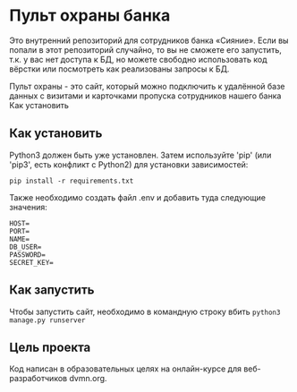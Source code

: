 # Пульт охраны банка
Это внутренний репозиторий для сотрудников банка «Сияние». Если вы попали в этот репозиторий случайно, то вы не сможете его запустить, т.к. у вас нет доступа к БД, но можете свободно использовать код вёрстки или посмотреть как реализованы запросы к БД.

Пульт охраны - это сайт, который можно подключить к удалённой базе данных с визитами и карточками пропуска сотрудников нашего банка
Как установить

## Как установить

Python3 должен быть уже установлен. Затем используйте 'pip' (или 'pip3', есть конфликт с Python2) для установки зависимостей:

`pip install -r requirements.txt`

Также необходимо создать файл .env и добавить туда следующие значения:

```ENGINE=
HOST=
PORT=
NAME=
DB_USER=
PASSWORD=
SECRET_KEY=
```

## Как запустить

Чтобы запустить сайт, необходимо в командную строку вбить `python3 manage.py runserver`

## Цель проекта

Код написан в образовательных целях на онлайн-курсе для веб-разработчиков dvmn.org.
